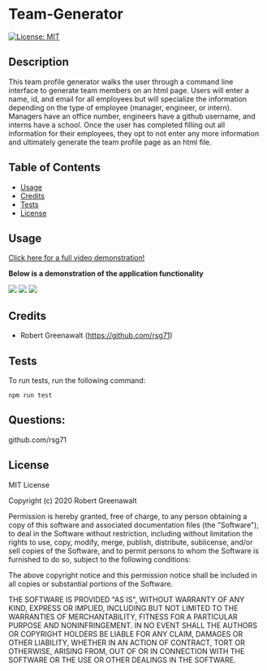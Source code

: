 # Team-Generator

[![License: MIT](https://img.shields.io/badge/License-MIT-yellow.svg)](https://opensource.org/licenses/MIT)

## Description

This team profile generator walks the user through a command line interface to generate team members on an html page. Users will enter a name, id, and email for all employees but will specialize the information depending on the type of employee (manager, engineer, or intern). Managers have an office number, engineers have a github username, and interns have a school. Once the user has completed filling out all information for their employees, they opt to not enter any more information and ultimately generate the team profile page as an html file. 

## Table of Contents

* [Usage](#usage)
* [Credits](#credits)
* [Tests](#tests)
* [License](#license)

## Usage


[Click here for a full video demonstration!](https://drive.google.com/file/d/1iV6ths4t4aKgbX0jN-uPfY_aCc7ZXkXo/view)


**Below is a demonstration of the application functionality**

<img src="imgs/first_gif.gif">
<img src="imgs/second_gif.gif">
<img src="imgs/third_gif.gif">



## Credits

* Robert Greenawalt (https://github.com/rsg71)


## Tests

To run tests, run the following command: 

`npm run test`


## Questions:
github.com/rsg71


## License

MIT License

Copyright (c) 2020 Robert Greenawalt

Permission is hereby granted, free of charge, to any person obtaining a copy of this software and associated documentation files (the "Software"), to deal in the Software without restriction, including without limitation the rights to use, copy, modify, merge, publish, distribute, sublicense, and/or sell copies of the Software, and to permit persons to whom the Software is furnished to do so, subject to the following conditions:

The above copyright notice and this permission notice shall be included in all copies or substantial portions of the Software.

THE SOFTWARE IS PROVIDED "AS IS", WITHOUT WARRANTY OF ANY KIND, EXPRESS OR IMPLIED, INCLUDING BUT NOT LIMITED TO THE WARRANTIES OF MERCHANTABILITY, FITNESS FOR A PARTICULAR PURPOSE AND NONINFRINGEMENT. IN NO EVENT SHALL THE AUTHORS OR COPYRIGHT HOLDERS BE LIABLE FOR ANY CLAIM, DAMAGES OR OTHER LIABILITY, WHETHER IN AN ACTION OF CONTRACT, TORT OR OTHERWISE, ARISING FROM, OUT OF OR IN CONNECTION WITH THE SOFTWARE OR THE USE OR OTHER DEALINGS IN THE SOFTWARE.